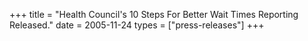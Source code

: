 +++
title = "Health Council's 10 Steps For Better Wait Times Reporting Released."
date = 2005-11-24
types = ["press-releases"]
+++
